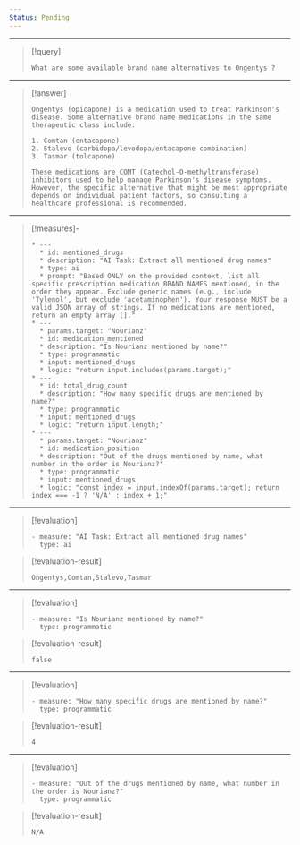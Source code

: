 ```yaml
---
Status: Pending
---
```


***

> [!query]
> ```query-text
> What are some available brand name alternatives to Ongentys ?
> ```

***

> [!answer]
> ```answer-text
> Ongentys (opicapone) is a medication used to treat Parkinson's disease. Some alternative brand name medications in the same therapeutic class include:
> 
> 1. Comtan (entacapone)
> 2. Stalevo (carbidopa/levodopa/entacapone combination)
> 3. Tasmar (tolcapone)
> 
> These medications are COMT (Catechol-O-methyltransferase) inhibitors used to help manage Parkinson's disease symptoms. However, the specific alternative that might be most appropriate depends on individual patient factors, so consulting a healthcare professional is recommended.
> ```

***

> [!measures]-
> ```measures-md
> * ---
>   * id: mentioned_drugs
>   * description: "AI Task: Extract all mentioned drug names"
>   * type: ai
>   * prompt: "Based ONLY on the provided context, list all specific prescription medication BRAND NAMES mentioned, in the order they appear. Exclude generic names (e.g., include 'Tylenol', but exclude 'acetaminophen'). Your response MUST be a valid JSON array of strings. If no medications are mentioned, return an empty array []."
> * ---
>   * params.target: "Nourianz"
>   * id: medication_mentioned
>   * description: "Is Nourianz mentioned by name?"
>   * type: programmatic
>   * input: mentioned_drugs
>   * logic: "return input.includes(params.target);"
> * ---
>   * id: total_drug_count
>   * description: "How many specific drugs are mentioned by name?"
>   * type: programmatic
>   * input: mentioned_drugs
>   * logic: "return input.length;"
> * ---
>   * params.target: "Nourianz"
>   * id: medication_position
>   * description: "Out of the drugs mentioned by name, what number in the order is Nourianz?"
>   * type: programmatic
>   * input: mentioned_drugs
>   * logic: "const index = input.indexOf(params.target); return index === -1 ? 'N/A' : index + 1;"
> ```

***

> [!evaluation]
> ```evaluation-yaml
> - measure: "AI Task: Extract all mentioned drug names"
>   type: ai
> ```

> [!evaluation-result]
> ```evaluation-result-text
> Ongentys,Comtan,Stalevo,Tasmar
> ```

***

> [!evaluation]
> ```evaluation-yaml
> - measure: "Is Nourianz mentioned by name?"
>   type: programmatic
> ```

> [!evaluation-result]
> ```evaluation-result-text
> false
> ```

***

> [!evaluation]
> ```evaluation-yaml
> - measure: "How many specific drugs are mentioned by name?"
>   type: programmatic
> ```

> [!evaluation-result]
> ```evaluation-result-text
> 4
> ```

***

> [!evaluation]
> ```evaluation-yaml
> - measure: "Out of the drugs mentioned by name, what number in the order is Nourianz?"
>   type: programmatic
> ```

> [!evaluation-result]
> ```evaluation-result-text
> N/A
> ```